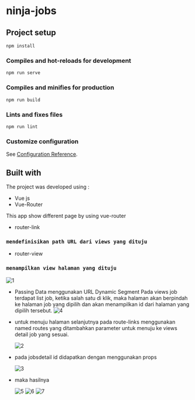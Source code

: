 # ninja-jobs

## Project setup
```
npm install
```

### Compiles and hot-reloads for development
```
npm run serve
```

### Compiles and minifies for production
```
npm run build
```

### Lints and fixes files
```
npm run lint
```

### Customize configuration
See [Configuration Reference](https://cli.vuejs.org/config/).

## Built with

The project was developed using :
* Vue js
* Vue-Router

This app show different page by using vue-router
* router-link 
### `mendefinisikan path URL dari views yang dituju`
* router-view
### `menampilkan view halaman yang dituju`
![1](https://user-images.githubusercontent.com/55675935/134435422-927ad90f-2ca4-4bc3-8553-114eb42b11bc.png)
* Passing Data menggunakan URL Dynamic Segment
Pada views job terdapat list job, ketika salah satu di klik, maka halaman akan berpindah ke halaman job yang dipilih dan akan menampilkan id dari halaman yang dipilih tersebut.
![4](https://user-images.githubusercontent.com/55675935/134435497-ad50766c-5122-40dc-afb2-aa8522f4fb41.png)
* untuk menuju halaman selanjutnya pada route-links menggunakan named routes yang ditambahkan parameter untuk menuju ke views detail job yang sesuai.
  
  ![2](https://user-images.githubusercontent.com/55675935/134435491-6c333a53-c770-4978-a62d-10899fcb8ad6.png)
* pada jobsdetail id didapatkan dengan menggunakan props
  
  ![3](https://user-images.githubusercontent.com/55675935/134435496-db3359bc-e2a7-4311-bac8-d255c6dc81ca.png)
* maka hasilnya
  
  ![5](https://user-images.githubusercontent.com/55675935/134436047-46c4a8b0-359b-476a-a2a1-90e5ad4f7f01.png)
  ![6](https://user-images.githubusercontent.com/55675935/134436051-1ce3714d-d6fd-41bb-90ca-ba31637445a5.png)
  ![7](https://user-images.githubusercontent.com/55675935/134436053-4c283710-d11f-4825-8749-291ee741c470.png)


